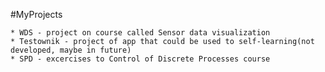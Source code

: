 #MyProjects

    * WDS - project on course called Sensor data visualization
    * Testownik - project of app that could be used to self-learning(not developed, maybe in future)
    * SPD - excercises to Control of Discrete Processes course
